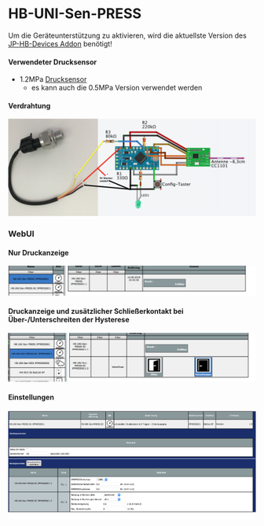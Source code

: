 # HB-UNI-Sen-PRESS
Um die Geräteunterstützung zu aktivieren, wird die aktuellste Version des [JP-HB-Devices Addon](https://github.com/jp112sdl/JP-HB-Devices-addon/releases/latest) benötigt!

#### Verwendeter Drucksensor
- 1.2MPa [Drucksensor](https://www.ebay.de/itm/152788257827)
  - es kann auch die 0.5MPa Version verwendet werden 

#### Verdrahtung
![wiring1](Images/wiring.png)

### WebUI
#### Nur Druckanzeige

![ccu1](Images/CCU_Bedienung_PRESS.png)

#### Druckanzeige und zusätzlicher Schließerkontakt bei Über-/Unterschreiten der Hysterese

![ccu2](Images/CCU_Bedienung_PRESS-SC.png)

#### Einstellungen

![ccu3](Images/CCU_Einstellung_PRESS-SC.png)

